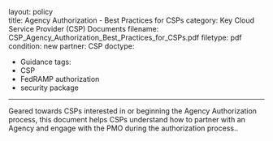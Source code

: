 layout: policy   
title: Agency Authorization - Best Practices for CSPs
category: Key Cloud Service Provider (CSP) Documents
filename: CSP_Agency_Authorization_Best_Practices_for_CSPs.pdf
filetype: pdf
condition: new
partner: CSP
doctype:
  - Guidance
tags:
  - CSP
  - FedRAMP authorization
  - security package
---
Geared towards CSPs interested in or beginning the Agency Authorization process, this document helps CSPs understand how to partner with an Agency and engage with the PMO during the authorization process..
